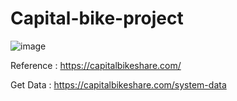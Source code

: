 # Capital-bike-project

![image](https://github.com/vdj-vasudevan/Capital-bike-project/assets/97030219/788c3c96-92cf-4650-adae-78a141591008)

Reference : https://capitalbikeshare.com/

Get Data : https://capitalbikeshare.com/system-data
